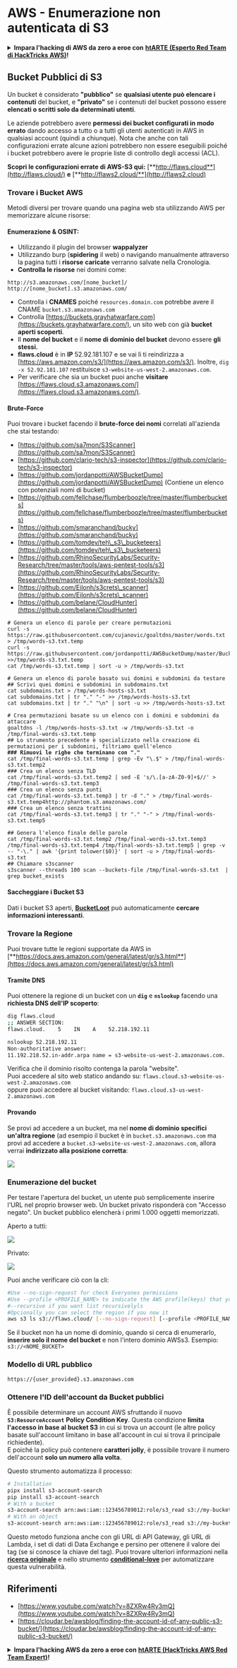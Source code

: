 # AWS - Enumerazione non autenticata di S3

<details>

<summary><strong>Impara l'hacking di AWS da zero a eroe con</strong> <a href="https://training.hacktricks.xyz/courses/arte"><strong>htARTE (Esperto Red Team di HackTricks AWS)</strong></a><strong>!</strong></summary>

Altri modi per supportare HackTricks:

* Se vuoi vedere la tua **azienda pubblicizzata in HackTricks** o **scaricare HackTricks in PDF** Controlla i [**PIANI DI ABBONAMENTO**](https://github.com/sponsors/carlospolop)!
* Ottieni il [**merchandising ufficiale di PEASS & HackTricks**](https://peass.creator-spring.com)
* Scopri [**La Famiglia PEASS**](https://opensea.io/collection/the-peass-family), la nostra collezione di [**NFT esclusivi**](https://opensea.io/collection/the-peass-family)
* **Unisciti al** 💬 [**gruppo Discord**](https://discord.gg/hRep4RUj7f) o al [**gruppo telegram**](https://t.me/peass) o **seguici** su **Twitter** 🐦 [**@hacktricks\_live**](https://twitter.com/hacktricks\_live)**.**
* **Condividi i tuoi trucchi di hacking inviando PR ai** [**HackTricks**](https://github.com/carlospolop/hacktricks) e [**HackTricks Cloud**](https://github.com/carlospolop/hacktricks-cloud) repository di github.

</details>

## Bucket Pubblici di S3

Un bucket è considerato **"pubblico"** se **qualsiasi utente può elencare i contenuti** del bucket, e **"privato"** se i contenuti del bucket possono essere **elencati o scritti solo da determinati utenti**.

Le aziende potrebbero avere **permessi dei bucket configurati in modo errato** dando accesso a tutto o a tutti gli utenti autenticati in AWS in qualsiasi account (quindi a chiunque). Nota che anche con tali configurazioni errate alcune azioni potrebbero non essere eseguibili poiché i bucket potrebbero avere le proprie liste di controllo degli accessi (ACL).

**Scopri le configurazioni errate di AWS-S3 qui:** [**http://flaws.cloud**](http://flaws.cloud/) **e** [**http://flaws2.cloud/**](http://flaws2.cloud)

### Trovare i Bucket AWS

Metodi diversi per trovare quando una pagina web sta utilizzando AWS per memorizzare alcune risorse:

#### Enumerazione & OSINT:

* Utilizzando il plugin del browser **wappalyzer**
* Utilizzando burp (**spidering** il web) o navigando manualmente attraverso la pagina tutti i **risorse** **caricate** verranno salvate nella Cronologia.
*   **Controlla le risorse** nei domini come:

```
http://s3.amazonaws.com/[nome_bucket]/
http://[nome_bucket].s3.amazonaws.com/
```
* Controlla i **CNAMES** poiché `resources.domain.com` potrebbe avere il CNAME `bucket.s3.amazonaws.com`
* Controlla [https://buckets.grayhatwarfare.com](https://buckets.grayhatwarfare.com/), un sito web con già **bucket aperti scoperti**.
* Il **nome del bucket** e il **nome di dominio del bucket** devono essere **gli stessi.**
* **flaws.cloud** è in **IP** 52.92.181.107 e se vai lì ti reindirizza a [https://aws.amazon.com/s3/](https://aws.amazon.com/s3/). Inoltre, `dig -x 52.92.181.107` restituisce `s3-website-us-west-2.amazonaws.com`.
* Per verificare che sia un bucket puoi anche **visitare** [https://flaws.cloud.s3.amazonaws.com/](https://flaws.cloud.s3.amazonaws.com/).

#### Brute-Force

Puoi trovare i bucket facendo il **brute-force dei nomi** correlati all'azienda che stai testando:

* [https://github.com/sa7mon/S3Scanner](https://github.com/sa7mon/S3Scanner)
* [https://github.com/clario-tech/s3-inspector](https://github.com/clario-tech/s3-inspector)
* [https://github.com/jordanpotti/AWSBucketDump](https://github.com/jordanpotti/AWSBucketDump) (Contiene un elenco con potenziali nomi di bucket)
* [https://github.com/fellchase/flumberboozle/tree/master/flumberbuckets](https://github.com/fellchase/flumberboozle/tree/master/flumberbuckets)
* [https://github.com/smaranchand/bucky](https://github.com/smaranchand/bucky)
* [https://github.com/tomdev/teh\_s3\_bucketeers](https://github.com/tomdev/teh\_s3\_bucketeers)
* [https://github.com/RhinoSecurityLabs/Security-Research/tree/master/tools/aws-pentest-tools/s3](https://github.com/RhinoSecurityLabs/Security-Research/tree/master/tools/aws-pentest-tools/s3)
* [https://github.com/Eilonh/s3crets\_scanner](https://github.com/Eilonh/s3crets\_scanner)
* [https://github.com/belane/CloudHunter](https://github.com/belane/CloudHunter)

<pre class="language-bash"><code class="lang-bash"># Genera un elenco di parole per creare permutazioni
curl -s https://raw.githubusercontent.com/cujanovic/goaltdns/master/words.txt > /tmp/words-s3.txt.temp
curl -s https://raw.githubusercontent.com/jordanpotti/AWSBucketDump/master/BucketNames.txt >>/tmp/words-s3.txt.temp
cat /tmp/words-s3.txt.temp | sort -u > /tmp/words-s3.txt

# Genera un elenco di parole basato sui domini e subdomini da testare
## Scrivi quei domini e subdomini in subdomains.txt
cat subdomains.txt > /tmp/words-hosts-s3.txt
cat subdomains.txt | tr "." "-" >> /tmp/words-hosts-s3.txt
cat subdomains.txt | tr "." "\n" | sort -u >> /tmp/words-hosts-s3.txt

# Crea permutazioni basate su un elenco con i domini e subdomini da attaccare
goaltdns -l /tmp/words-hosts-s3.txt -w /tmp/words-s3.txt -o /tmp/final-words-s3.txt.temp
## Lo strumento precedente è specializzato nella creazione di permutazioni per i subdomini, filtriamo quell'elenco
<strong>### Rimuovi le righe che terminano con "."
</strong>cat /tmp/final-words-s3.txt.temp | grep -Ev "\.$" > /tmp/final-words-s3.txt.temp2
### Crea un elenco senza TLD
cat /tmp/final-words-s3.txt.temp2 | sed -E 's/\.[a-zA-Z0-9]+$//' > /tmp/final-words-s3.txt.temp3
### Crea un elenco senza punti
cat /tmp/final-words-s3.txt.temp3 | tr -d "." > /tmp/final-words-s3.txt.temp4http://phantom.s3.amazonaws.com/
### Crea un elenco senza trattini
cat /tmp/final-words-s3.txt.temp3 | tr "." "-" > /tmp/final-words-s3.txt.temp5

## Genera l'elenco finale delle parole
cat /tmp/final-words-s3.txt.temp2 /tmp/final-words-s3.txt.temp3 /tmp/final-words-s3.txt.temp4 /tmp/final-words-s3.txt.temp5 | grep -v -- "-\." | awk '{print tolower($0)}' | sort -u > /tmp/final-words-s3.txt
## Chiamare s3scanner
s3scanner --threads 100 scan --buckets-file /tmp/final-words-s3.txt  | grep bucket_exists
</code></pre>

#### Saccheggiare i Bucket S3

Dati i bucket S3 aperti, [**BucketLoot**](https://github.com/redhuntlabs/BucketLoot) può automaticamente **cercare informazioni interessanti**.

### Trovare la Regione

Puoi trovare tutte le regioni supportate da AWS in [**https://docs.aws.amazon.com/general/latest/gr/s3.html**](https://docs.aws.amazon.com/general/latest/gr/s3.html)

#### Tramite DNS

Puoi ottenere la regione di un bucket con un **`dig`** e **`nslookup`** facendo una **richiesta DNS dell'IP scoperto**:
```bash
dig flaws.cloud
;; ANSWER SECTION:
flaws.cloud.    5    IN    A    52.218.192.11

nslookup 52.218.192.11
Non-authoritative answer:
11.192.218.52.in-addr.arpa name = s3-website-us-west-2.amazonaws.com.
```
Verifica che il dominio risolto contenga la parola "website".\
Puoi accedere al sito web statico andando su: `flaws.cloud.s3-website-us-west-2.amazonaws.com`\
oppure puoi accedere al bucket visitando: `flaws.cloud.s3-us-west-2.amazonaws.com`

#### Provando

Se provi ad accedere a un bucket, ma nel **nome di dominio specifici un'altra regione** (ad esempio il bucket è in `bucket.s3.amazonaws.com` ma provi ad accedere a `bucket.s3-website-us-west-2.amazonaws.com`, allora verrai **indirizzato alla posizione corretta**:

![](<../../../.gitbook/assets/image (57).png>)

### Enumerazione del bucket

Per testare l'apertura del bucket, un utente può semplicemente inserire l'URL nel proprio browser web. Un bucket privato risponderà con "Accesso negato". Un bucket pubblico elencherà i primi 1.000 oggetti memorizzati.

Aperto a tutti:

![](<../../../.gitbook/assets/image (67).png>)

Privato:

![](<../../../.gitbook/assets/image (78).png>)

Puoi anche verificare ciò con la cli:
```bash
#Use --no-sign-request for check Everyones permissions
#Use --profile <PROFILE_NAME> to indicate the AWS profile(keys) that youwant to use: Check for "Any Authenticated AWS User" permissions
#--recursive if you want list recursivelyls
#Opcionally you can select the region if you now it
aws s3 ls s3://flaws.cloud/ [--no-sign-request] [--profile <PROFILE_NAME>] [ --recursive] [--region us-west-2]
```
Se il bucket non ha un nome di dominio, quando si cerca di enumerarlo, **inserire solo il nome del bucket** e non l'intero dominio AWSs3. Esempio: `s3://<NOME_BUCKET>`

### Modello di URL pubblico
```
https://{user_provided}.s3.amazonaws.com
```
### Ottenere l'ID dell'account da Bucket pubblici

È possibile determinare un account AWS sfruttando il nuovo **`S3:ResourceAccount`** **Policy Condition Key**. Questa condizione **limita l'accesso in base al bucket S3** in cui si trova un account (le altre policy basate sull'account limitano in base all'account in cui si trova il principale richiedente).\
E poiché la policy può contenere **caratteri jolly**, è possibile trovare il numero dell'account **solo un numero alla volta**.

Questo strumento automatizza il processo:
```bash
# Installation
pipx install s3-account-search
pip install s3-account-search
# With a bucket
s3-account-search arn:aws:iam::123456789012:role/s3_read s3://my-bucket
# With an object
s3-account-search arn:aws:iam::123456789012:role/s3_read s3://my-bucket/path/to/object.ext
```
Questo metodo funziona anche con gli URL di API Gateway, gli URL di Lambda, i set di dati di Data Exchange e persino per ottenere il valore dei tag (se si conosce la chiave del tag). Puoi trovare ulteriori informazioni nella [**ricerca originale**](https://blog.plerion.com/conditional-love-for-aws-metadata-enumeration/) e nello strumento [**conditional-love**](https://github.com/plerionhq/conditional-love/) per automatizzare questa vulnerabilità.

## Riferimenti

* [https://www.youtube.com/watch?v=8ZXRw4Ry3mQ](https://www.youtube.com/watch?v=8ZXRw4Ry3mQ)
* [https://cloudar.be/awsblog/finding-the-account-id-of-any-public-s3-bucket/](https://cloudar.be/awsblog/finding-the-account-id-of-any-public-s3-bucket/)

<details>

<summary><strong>Impara l'hacking AWS da zero a eroe con</strong> <a href="https://training.hacktricks.xyz/courses/arte"><strong>htARTE (HackTricks AWS Red Team Expert)</strong></a><strong>!</strong></summary>

Altri modi per supportare HackTricks:

* Se desideri vedere la tua **azienda pubblicizzata in HackTricks** o **scaricare HackTricks in PDF** Controlla i [**PIANI DI ABBONAMENTO**](https://github.com/sponsors/carlospolop)!
* Ottieni il [**merchandising ufficiale PEASS & HackTricks**](https://peass.creator-spring.com)
* Scopri [**The PEASS Family**](https://opensea.io/collection/the-peass-family), la nostra collezione di esclusive [**NFT**](https://opensea.io/collection/the-peass-family)
* **Unisciti al** 💬 [**gruppo Discord**](https://discord.gg/hRep4RUj7f) o al [**gruppo telegram**](https://t.me/peass) o **seguici** su **Twitter** 🐦 [**@hacktricks\_live**](https://twitter.com/hacktricks\_live)**.**
* **Condividi i tuoi trucchi di hacking inviando PR ai** [**HackTricks**](https://github.com/carlospolop/hacktricks) e [**HackTricks Cloud**](https://github.com/carlospolop/hacktricks-cloud) repository di Github.

</details>

